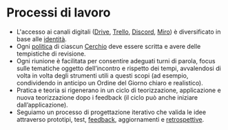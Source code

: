 # Processi di lavoro

* L'accesso ai canali digitali ([Drive](../ambienti-digitali/drive.md), [Trello](../ambienti-digitali/trello.md), [Discord](../ambienti-digitali/discord.md), [Miro](../ambienti-digitali/miro.md)) è diversificato in base alle [identità](../identita/tipologie/).
* Ogni [politica](../glossario/politiche-accordi.md) di ciascun [Cerchio](../sistema-organizzativo/cerchi-annidati.md) deve essere scritta e avere delle tempistiche di revisione.
* Ogni riunione è facilitata per consentire adeguati turni di parola, focus sulle tematiche oggetto dell’incontro e rispetto dei tempi, avvalendosi di volta in volta degli strumenti utili a questi scopi (ad esempio, condividendo in anticipo un Ordine del Giorno chiaro e realistico).
* Pratica e teoria si rigenerano in un ciclo di teorizzazione, applicazione e nuova teorizzazione dopo i feedback (il ciclo può anche iniziare dall’applicazione).
* Seguiamo un processo di progettazione iterativo che valida le idee attraverso prototipi, test, [feedback](../glossario/feedback-e-feedforward.md), aggiornamenti e [retrospettive](ritualita-interne.md).
